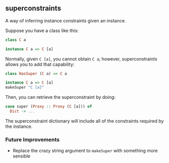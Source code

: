 ## superconstraints

A way of inferring instance constraints given an instance.

Suppose you have a class like this:

```haskell
class C a

instance C a => C [a]
```

Normally, given `C [a]`, you cannot obtain `C a`; however, superconstraints allows you to add that capability:

```haskell
class HasSuper (C a) => C a

instance C a => C [a]
makeSuper "C [a]"
```

Then, you can retrieve the superconstraint by doing:

```haskell
case super (Proxy :: Proxy (C [a])) of
  Dict -> ...
```

The superconstraint dictionary will include all of the constraints required by the instance.

### Future Improvements

* Replace the crazy string argument to `makeSuper` with something more sensible
